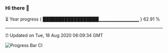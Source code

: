 ### Hi there 👋

⏳ Year progress { ██████████████████▁▁▁▁▁▁▁▁▁▁▁▁ } 62.91 %

---

⏰ Updated on Tue, 18 Aug 2020 06:09:34 GMT

![Progress Bar CI](https://github.com/liununu/liununu/workflows/Progress%20Bar%20CI/badge.svg)
